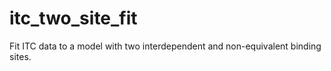 # itc_two_site_fit
Fit ITC data to a model with two interdependent and non-equivalent binding sites.
